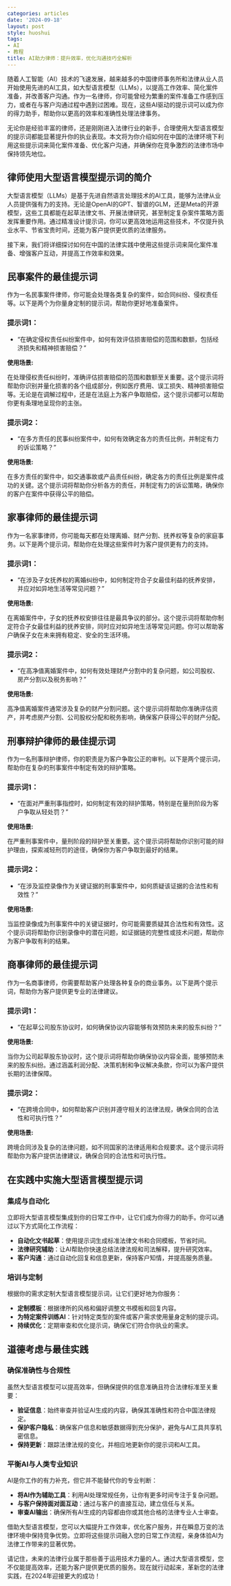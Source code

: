 ```yaml
---
categories: articles
date: '2024-09-18'
layout: post
style: huoshui
tags:
- AI
- 教程
title: AI助力律师：提升效率，优化沟通技巧全解析
---
```


随着人工智能（AI）技术的飞速发展，越来越多的中国律师事务所和法律从业人员开始使用先进的AI工具，如大型语言模型（LLMs），以提高工作效率、简化案件准备，并改善客户沟通。作为一名律师，你可能曾经为繁重的案件准备工作感到压力，或者在与客户沟通过程中遇到过困难。现在，这些AI驱动的提示词可以成为你的得力助手，帮助你以更高的效率和准确性处理法律事务。

无论你是经验丰富的律师，还是刚刚进入法律行业的新手，合理使用大型语言模型的提示词都能显著提升你的执业表现。本文将为你介绍如何在中国的法律环境下利用这些提示词来简化案件准备、优化客户沟通，并确保你在竞争激烈的法律市场中保持领先地位。

## 律师使用大型语言模型提示词的简介

大型语言模型（LLMs）是基于先进自然语言处理技术的AI工具，能够为法律从业人员提供强有力的支持。无论是OpenAI的GPT、智谱的GLM，还是Meta的开源模型，这些工具都能在起草法律文书、开展法律研究，甚至制定复杂案件策略方面发挥重要作用。通过精准设计提示词，你可以更高效地运用这些技术，不仅提升执业水平、节省宝贵时间，还能为客户提供更优质的法律服务。

接下来，我们将详细探讨如何在中国的法律实践中使用这些提示词来简化案件准备、增强客户互动，并提高工作效率和效果。

## 民事案件的最佳提示词

作为一名民事案件律师，你可能会处理各类复杂的案件，如合同纠纷、侵权责任等。以下是两个为你量身定制的提示词，帮助你更好地准备案件。

### 提示词1：

- “在确定侵权责任纠纷案件中，如何有效评估损害赔偿的范围和数额，包括经济损失和精神损害赔偿？”

**使用场景:**

在处理侵权责任纠纷时，准确评估损害赔偿的范围和数额至关重要。这个提示词将帮助你识别并量化损害的各个组成部分，例如医疗费用、误工损失、精神损害赔偿等。无论是在调解过程中，还是在法庭上为客户争取赔偿，这个提示词都可以帮助你更有条理地呈现你的主张。

### 提示词2：

- “在多方责任的民事纠纷案件中，如何有效确定各方的责任比例，并制定有力的诉讼策略？”

**使用场景:**

在多方责任的案件中，如交通事故或产品责任纠纷，确定各方的责任比例是案件成功的关键。这个提示词将帮助你分析各方的责任，并制定有力的诉讼策略，确保你的客户在案件中获得公平的赔偿。

## 家事律师的最佳提示词

作为一名家事律师，你可能每天都在处理离婚、财产分割、抚养权等复杂的家庭事务。以下是两个提示词，帮助你在处理这些案件时为客户提供更有力的支持。

### 提示词1：

- “在涉及子女抚养权的离婚纠纷中，如何制定符合子女最佳利益的抚养安排，并应对如异地生活等常见问题？”

**使用场景:**

在离婚案件中，子女的抚养权安排往往是最具争议的部分。这个提示词将帮助你制定符合子女最佳利益的抚养安排，同时应对如异地生活等常见问题。你可以帮助客户确保子女在未来拥有稳定、安全的生活环境。

### 提示词2：

- “在高净值离婚案件中，如何有效处理财产分割中的复杂问题，如公司股权、房产分割以及税务影响？”

**使用场景:**

高净值离婚案件通常涉及复杂的财产分割问题。这个提示词将帮助你准确评估资产，并考虑房产分割、公司股权分配和税务影响，确保客户获得公平的财产分配。

## 刑事辩护律师的最佳提示词

作为一名刑事辩护律师，你的职责是为客户争取公正的审判。以下是两个提示词，帮助你在复杂的刑事案件中制定有效的辩护策略。

### 提示词1：

- “在面对严重刑事指控时，如何制定有效的辩护策略，特别是在量刑阶段为客户争取从轻处罚？”

**使用场景:**

在严重刑事案件中，量刑阶段的辩护至关重要。这个提示词将帮助你识别可能的辩护理由，探索减轻刑罚的途径，确保你为客户争取到最好的结果。

### 提示词2：

- “在涉及监控录像作为关键证据的刑事案件中，如何质疑该证据的合法性和有效性？”

**使用场景:**

当监控录像成为刑事案件中的关键证据时，你可能需要质疑其合法性和有效性。这个提示词将帮助你识别录像中的潜在问题，如证据链的完整性或技术问题，帮助你为客户争取有利的结果。

## 商事律师的最佳提示词

作为一名商事律师，你需要帮助客户处理各种复杂的商业事务。以下是两个提示词，帮助你为客户提供更专业的法律建议。

### 提示词1：

- “在起草公司股东协议时，如何确保协议内容能够有效预防未来的股东纠纷？”

**使用场景:**

当你为公司起草股东协议时，这个提示词将帮助你确保协议内容全面，能够预防未来的股东纠纷。通过涵盖利润分配、决策机制和争议解决条款，你可以为客户提供长期的法律保障。

### 提示词2：

- “在跨境合同中，如何帮助客户识别并遵守相关的法律法规，确保合同的合法性和可执行性？”

**使用场景:**

跨境合同涉及复杂的法律问题，如不同国家的法律适用和合规要求。这个提示词将帮助你为客户提供法律建议，确保合同的合法性和可执行性。

## 在实践中实施大型语言模型提示词

### **集成与自动化**

立即将大型语言模型集成到你的日常工作中，让它们成为你得力的助手。你可以通过以下方式简化工作流程：

- **自动化文书起草**：使用提示词生成标准法律文书和合同模板，节省时间。
- **法律研究辅助**：让AI帮助你快速总结法律法规和司法解释，提升研究效率。
- **客户沟通**：通过自动化回复和信息更新，保持客户知情，并提高服务质量。

### **培训与定制**

根据你的需求定制大型语言模型提示词，让它们更好地为你服务：

- **定制模板**：根据律所的风格和偏好调整文书模板和回复内容。
- **为特定案件训练AI**：针对特定类型的案件或客户需求使用量身定制的提示词。
- **持续优化**：定期审查和优化提示词，确保它们符合你执业的需求。

## 道德考虑与最佳实践

### **确保准确性与合规性**

虽然大型语言模型可以提高效率，但确保提供的信息准确且符合法律标准至关重要：

- **验证信息**：始终审查并验证AI生成的内容，确保其准确性和符合中国法律规定。
- **保护客户隐私**：确保客户信息和敏感数据得到充分保护，避免与AI工具共享机密信息。
- **保持更新**：跟踪法律法规的变化，并相应地更新你的提示词和AI工具。

### **平衡AI与人类专业知识**

AI是你工作的有力补充，但它并不能替代你的专业判断：

- **将AI作为辅助工具**：利用AI处理常规任务，让你有更多时间专注于复杂问题。
- **与客户保持面对面互动**：通过与客户的直接互动，建立信任与关系。
- **审查AI输出**：确保所有AI生成的内容都由你或其他合格的法律专业人士审查。

借助大型语言模型，您可以大幅提升工作效率，优化客户服务，并在瞬息万变的法律环境中保持竞争优势。立即将这些提示词融入您的日常工作流程，亲身体验AI为法律工作带来的显著优势。

请记住，未来的法律行业属于那些善于运用技术力量的人。通过大型语言模型，您不仅能提高效率，还能为客户提供更优质的服务。现在就行动起来，革新您的法律实践，在2024年迎接更大的成功！